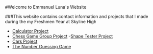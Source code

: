 #Welcome to Emmanuel Luna's Website

###This website contains contact information and projects that I made during the my Freshmen Year at Skyline High

- [Calculator Project](https://github.com/Elun4705/CalculatorCode)
- [Chess Game Group Project](https://github.com/The-tiny-asian/chess)
-[Shape Tester Project](https://github.com/Elun4705/ShapeTester)
- [Cars Project](https://github.com/Elun4705/Cars)
- [The Number Guessing Game](https://github.com/Elun4705/Number-Game)
